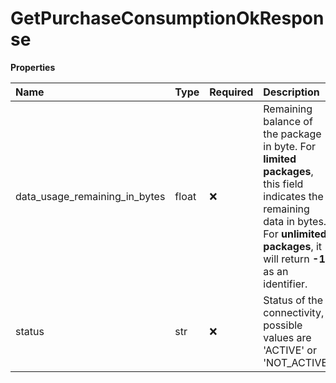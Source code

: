 # GetPurchaseConsumptionOkResponse

**Properties**

| Name                          | Type  | Required | Description                                                                                                                                                                               |
| :---------------------------- | :---- | :------- | :---------------------------------------------------------------------------------------------------------------------------------------------------------------------------------------- |
| data_usage_remaining_in_bytes | float | ❌       | Remaining balance of the package in byte. For **limited packages**, this field indicates the remaining data in bytes. For **unlimited packages**, it will return **-1** as an identifier. |
| status                        | str   | ❌       | Status of the connectivity, possible values are 'ACTIVE' or 'NOT_ACTIVE'                                                                                                                  |
